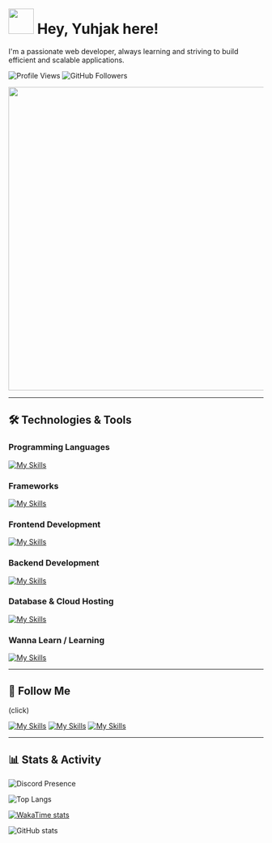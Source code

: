 # <img src="https://media.giphy.com/media/v1.Y2lkPTc5MGI3NjExM29remI2OGZwZ2ZuZHUya2xuZXc2dm5ocHMzeXR2b3J1OXZzM2hlNiZlcD12MV9zdGlja2Vyc19zZWFyY2gmY3Q9cw/w1OBpBd7kJqHrJnJ13/giphy.gif" width="50"> **Hey, Yuhjak here!**

I'm a passionate web developer, always learning and striving to build efficient and scalable applications.

![Profile Views](https://komarev.com/ghpvc/?username=yuhjak25&color=blue&style=flat-square)  ![GitHub Followers](https://img.shields.io/github/followers/yuhjak25?style=flat-square&color=green)

<div align="center">
  <img src="https://media.giphy.com/media/qgQUggAC3Pfv687qPC/giphy.gif" width="600">
</div>

---

## 🛠️ **Technologies & Tools**

### **Programming Languages**

[![My Skills](https://skillicons.dev/icons?i=js)](https://skillicons.dev)

### **Frameworks**

[![My Skills](https://skillicons.dev/icons?i=react,redux)](https://skillicons.dev)

### **Frontend Development**

[![My Skills](https://skillicons.dev/icons?i=vite)](https://skillicons.dev)

### **Backend Development**

[![My Skills](https://skillicons.dev/icons?i=nodejs,express,bun)](https://skillicons.dev)

### **Database & Cloud Hosting**

[![My Skills](https://skillicons.dev/icons?i=mongodb)](https://skillicons.dev)

### **Wanna Learn / Learning**

[![My Skills](https://skillicons.dev/icons?i=ts,mysql,rust,bash,astro)](https://skillicons.dev)

---

## 👊 **Follow Me**

(click)

[![My Skills](https://skillicons.dev/icons?i=discord)](https://discord.gg/5yHT2qeQrx) [![My Skills](https://skillicons.dev/icons?i=twitter)](https://x.com/yuhjak25) [![My Skills](https://skillicons.dev/icons?i=gmail)](https://mail.google.com/mail/?view=cm&fs=1&to=yuhjakcontact@gmail.com)

---

## 📊 **Stats & Activity**

![Discord Presence](https://lanyard-profile-readme.vercel.app/api/1211695322720501820)

![Top Langs](https://github-readme-stats.vercel.app/api/top-langs/?username=yuhjak25&theme=transparent&layout=compact)

[![WakaTime stats](https://github-readme-stats.vercel.app/api/wakatime?username=yuhjak25&theme=transparent&layout=compact)](https://github.com/yuhjak25/github-readme-stats)

![GitHub stats](https://github-readme-stats.vercel.app/api?username=yuhjak25&theme=transparent&layout=compact&show=reviews,discussions_started,discussions_answered,prs_merged,prs_merged_percentage)


